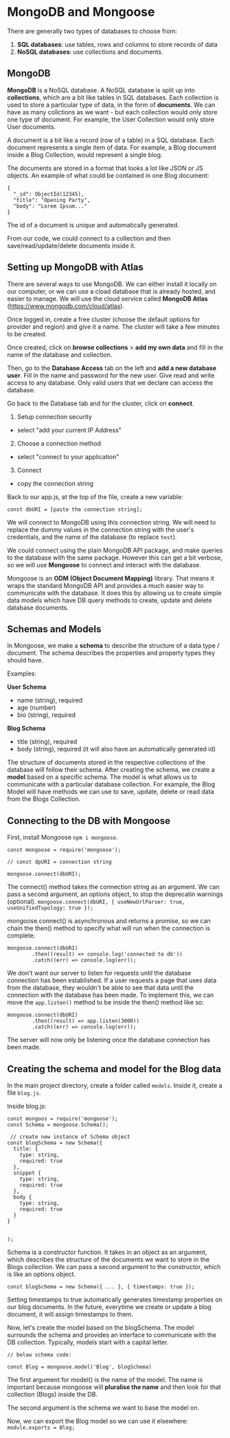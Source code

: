# MongoDB and Mongoose

There are generally two types of databases to choose from: 

1. **SQL databases**: use tables, rows and columns to store records of data
2. **NoSQL databases**: use collections and documents.

## MongoDB

**MongoDB** is a NoSQL database. A NoSQL database is split up into **collections**, which are a bit like tables in SQL databases. Each collection is used to store a particular type of data, in the form of **documents**. We can have as many collctions as we want - but each collection would only store one type of document. For example, the User Collection would only store User documents.

A document is a bit like a record (row of a table) in a SQL database. Each document represents a single item of data. For example, a Blog document inside a Blog Collection, would represent a single blog. 

The documents are stored in a format that looks a lot like JSON or JS objects. An example of what could be contained in one Blog document: 

``` 
{
  "_id": ObjectId(12345), 
  "title": "Opening Party",
  "body": "Lorem Ipsum..."
}
```
The id of a document is unique and automatically generated.

From our code, we could connect to a collection and then save/read/update/delete documents inside it.  


## Setting up MongoDB with Atlas

There are several ways to use MongoDB. We can either install it locally on our computer, or we can use a cload database that is already hosted, and easier to manage. We will use the cloud service called **MongoDB Atlas** (https://www.mongodb.com/cloud/atlas).

Once logged in, create a free cluster (choose the default options for provider and region) and give it a name. The cluster will take a few minutes to be created. 

Once created, click on **browse collections** > **add my own data** and fill in the name of the database and collection. 

Then, go to the **Database Access** tab on the left and **add a new database user**. Fill in the name and password for the new user. Give read and write access to any database. Only valid users that we declare can access the database. 

Go back to the Database tab and for the cluster, click on **connect**. 

1. Setup connection security
  - select "add your current IP Address"

2. Choose a connection method
  - select "connect to your application"

3. Connect
  - copy the connection string

Back to our app.js, at the top of the file, create a new variable:

`const dbURI = [paste the connection string];`

We will connect to MongoDB using this connection string. We will need to replace the dummy values in the connection string with the user's credentials, and the name of the database (to replace `test`).

We could connect using the plain MongoDB API package, and make queries to the database with the same package. However this can get a bit verbose, so we will use **Mongoose** to connect and interact with the database. 

Mongoose is an **ODM (Object Document Mapping)** library. That means it wraps the standard MongoDB API and provides a much easier way to communicate with the database. It does this by allowing us to create simple data models which have DB query methods to create, update and delete database documents. 

## Schemas and Models

In Mongoose, we make a **schema** to describe the structure of a data type / document. The schema describes the properties and property types they should have. 

Examples:

**User Schema**
- name (string), required
- age (number)
- bio (string), required

**Blog Schema**
- title (string), required
- body (string), required
(it will also have an automatically generated id)

The structure of documents stored in the respective collections of the database will follow their schema. After creating the schema, we create a **model** based on a specific schema. The model is what allows us to communicate with a particular database collection. For example, the Blog Model will have methods we can use to save, update, delete or read data from the Blogs Collection. 

## Connecting to the DB with Mongoose

First, install Mongoose `npm i mongoose`. 

```
const mongoose = require('mongoose');

// const dpURI = connection string

mongoose.connect(dbURI);
```

The connect() method takes the connection string as an argument. We can pass a second argument, an options object, to stop the deprecatin warnings (optional). 
`mongoose.connect(dbURI, { useNewUrlParser: true, useUnifiedTopology: true });`

mongoose.connect() is asynchronous and returns a promise, so we can chain the then() method to specify what will run when the connection is complete. 

```
mongoose.connect(dbURI)
        .then((result) => console.log('connected to db'))
        .catch((err) => console.log(err));
```

We don't want our server to listen for requests until the database connection has been established. If a user requests a page that uses data from the database, they wouldn't be able to see that data until the connection with the database has been made. To implement this, we can move the `app.listen()` method to be inside the then() method like so: 

```
mongoose.connect(dbURI)
        .then((result) => app.listen(3000))
        .catch((err) => console.log(err));
```
The server will now only be listening once the database connection has been made. 


## Creating the schema and model for the Blog data

In the main project directory, create a folder called `models`. Inside it, create a file `blog.js`.

Inside blog.js: 

```
const mongoos = require('mongoose');
const Schema = mongoose.Schema();

 // create new instance of Schema object
const blogSchema = new Schema({
  title: {
    type: string, 
    required: true
  }, 
  snippet {
    type: string, 
    required: true
  }, 
  body {
    type: string, 
    required: true
  }
}


);
```

Schema is a constructor function. It takes in an object as an argument, which describes the structure of the documents we want to store in the Blogs collection. We can pass a second argument to the constructor, which is like an options object. 

```
const blogSchema = new Schema({ ... }, { timestamps: true });
```

Setting timestamps to true automatically generates timestamp properties on our blog documents. In the future, everytime we create or update a blog document, it will assign timestamps to them. 

Now, let's create the model based on the blogSchema. The model surrounds the schema and provides an interface to communicate with the DB collection. Typically, models start with a capital letter. 

```
// below schema code:

const Blog = mongoose.model('Blog', blogSchema)
```

The first argument for model() is the name of the model. The name is important because mongoose will **pluralise the name** and then look for that collection (Blogs) inside the DB.

The second argument is the schema we want to base the model on. 

Now, we can export the Blog model so we can use it elsewhere:
`module.exports = Blog;`





